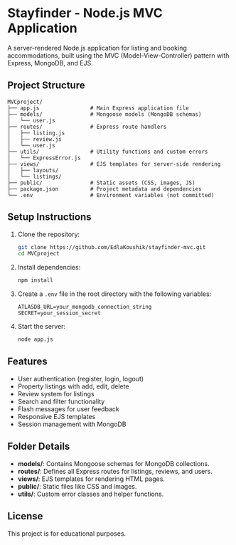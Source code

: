 

# Stayfinder - Node.js MVC Application

A server-rendered Node.js application for listing and booking accommodations, built using the MVC (Model-View-Controller) pattern with Express, MongoDB, and EJS.

## Project Structure


```
MVCproject/
├── app.js                # Main Express application file
├── models/               # Mongoose models (MongoDB schemas)
│   └── user.js
├── routes/               # Express route handlers
│   ├── listing.js
│   ├── review.js
│   └── user.js
├── utils/                # Utility functions and custom errors
│   └── ExpressError.js
├── views/                # EJS templates for server-side rendering
│   ├── layouts/
│   └── listings/
├── public/               # Static assets (CSS, images, JS)
├── package.json          # Project metadata and dependencies
└── .env                  # Environment variables (not committed)
```


## Setup Instructions

1. Clone the repository:
   ```bash
   git clone https://github.com/EdlaKoushik/stayfinder-mvc.git
   cd MVCproject
   ```
2. Install dependencies:
   ```bash
   npm install
   ```
3. Create a `.env` file in the root directory with the following variables:
   ```
   ATLASDB_URL=your_mongodb_connection_string
   SECRET=your_session_secret
   ```
4. Start the server:
   ```bash
   node app.js
   ```

## Features
- User authentication (register, login, logout)
- Property listings with add, edit, delete
- Review system for listings
- Search and filter functionality
- Flash messages for user feedback
- Responsive EJS templates
- Session management with MongoDB

## Folder Details

- **models/**: Contains Mongoose schemas for MongoDB collections.
- **routes/**: Defines all Express routes for listings, reviews, and users.
- **views/**: EJS templates for rendering HTML pages.
- **public/**: Static files like CSS and images.
- **utils/**: Custom error classes and helper functions.

## License

This project is for educational purposes.